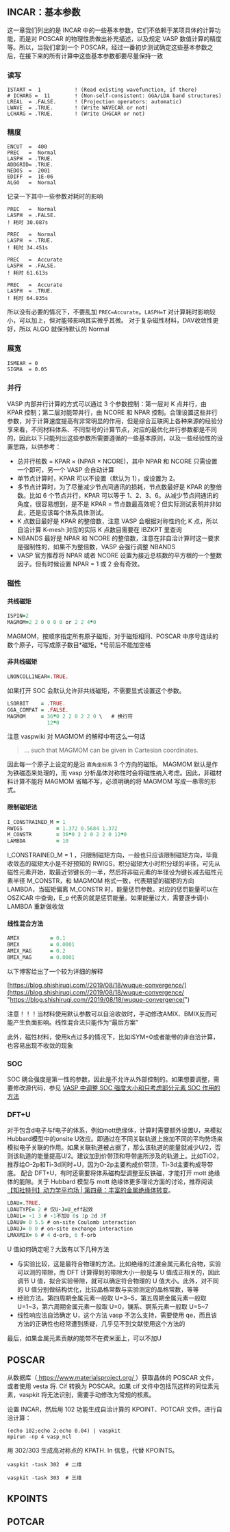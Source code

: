 ## INCAR：基本参数

这一章我们列出的是 INCAR 中的一些基本参数，它们不依赖于某项具体的计算功能，而是对 POSCAR 的物理性质做出补充描述，以及规定 VASP 数值计算的精度等。所以，当我们拿到一个 POSCAR，经过一番初步测试确定这些基本参数之后，在接下来的所有计算中这些基本参数都要尽量保持一致
### 读写

```
ISTART =  1           ! (Read existing wavefunction, if there)
# ICHARG =  11        ! (Non-self-consistent: GGA/LDA band structures)
LREAL  = .FALSE.      ! (Projection operators: automatic)
LWAVE  = .TRUE.       ! (Write WAVECAR or not)
LCHARG = .TRUE.       ! (Write CHGCAR or not)
```
### 精度
```
ENCUT  =  400        
PREC   =  Normal  
LASPH  = .TRUE.
ADDGRID= .TRUE.       
NEDOS  =  2001        
EDIFF  =  1E-06
ALGO   =  Normal     
```

记录一下其中一些参数对耗时的影响
```
PREC   =  Normal
LASPH  = .FALSE.
! 耗时 30.087s

PREC   =  Normal
LASPH  = .TRUE.
! 耗时 34.451s

PREC   =  Accurate
LASPH  = .FALSE.
! 耗时 61.613s

PREC   =  Accurate
LASPH  = .TRUE.
! 耗时 64.835s
```
所以没有必要的情况下，不要乱加 `PREC=Accurate`。`LASPH=T` 对计算耗时影响较小，可以加上，但对能带影响其实微乎其微。
对于复杂磁性材料，DAV收敛性更好，所以 ALGO 就保持默认的 Normal
### 展宽
```
ISMEAR = 0
SIGMA  = 0.05
```
### 并行

VASP 内部并行计算的方式可以通过 3 个参数控制：第一层对 K 点并行，由 KPAR 控制；第二层对能带并行，由 NCORE 和 NPAR 控制。合理设置这些并行参数，对于计算速度提高有非常明显的作用，但是综合互联网上各种来源的经验分享来看，不同材料体系、不同型号的计算节点，对应的最优化并行参数都是不同的，因此以下只能列出这些参数所需要遵循的一些基本原则，以及一些经验性的设置思路，以供参考：
* 总并行核数 $=$ KPAR $\times$ (NPAR $\times$ NCORE)，其中 NPAR 和 NCORE 只需设置一个即可，另一个 VASP 会自动计算
* 单节点计算时，KPAR 可以不设置（默认为 1），或设置为 2。
* 多节点计算时，为了尽量减少节点间通讯的损耗，节点数最好是 KPAR 的整倍数。比如 6 个节点并行，KPAR 可以等于 1、2、3、6。从减少节点间通讯的角度，很容易想到，是不是 KPAR $=$ 节点数最高效呢？但实际测试表明并非如此，还是应该每个体系具体测试。
* K 点数目最好是 KPAR 的整倍数，注意 VASP 会根据对称性约化 K 点，所以自洽计算 K-mesh 对应的实际 K 点数目需要在 IBZKPT 里查询
* NBANDS 最好是 NPAR 和 NCORE 的整倍数，注意在非自洽计算时这一要求是强制性的，如果不为整倍数，VASP 会强行调整 NBANDS 
* VASP 官方推荐将 NPAR 或者 NCORE 设置为接近总核数的平方根的一个整数因子。但有时候设置 NPAR $=$ 1 或 2 会有奇效。
### 磁性

#### 共线磁矩

```fortran
ISPIN=2
MAGMOM=2 2 0 0 0 0 or 2 2 4*0
```

MAGMOM，按顺序指定所有原子磁矩，对于磁矩相同、POSCAR 中序号连续的数个原子，可写成原子数目\*磁矩，\*号前后不能加空格

#### 非共线磁矩

```fortran
LNONCOLLINEAR=.TRUE.
```
如果打开 SOC 会默认允许非共线磁矩，不需要显式设置这个参数。

```fortran
LSORBIT    = .TRUE.
GGA_COMPAT = .FALSE. 
MAGMOM     = 36*0 2 2 0 2 2 0 \   # 换行符
             12*0
```

注意 vaspwiki 对 MAGMOM 的解释中有这么一句话
> ... such that MAGMOM can be given in Cartesian coordinates.

因此每一个原子上设定的是沿 `直角坐标系` 3 个方向的磁矩。
MAGMOM 默认是作为铁磁态来处理的，而 vasp 分析晶体对称性时会将磁性纳入考虑。因此，非磁材料计算不能将 MAGMOM 省略不写，必须明确的将 MAGMOM 写成一串零的形式。
#### 限制磁矩法

```fortran
I_CONSTRAINED_M = 1
RWIGS           = 1.372 0.5684 1.372
M_CONSTR        = 36*0 2 2 0 2 2 0 12*0 
LAMBDA          = 10
```

I_CONSTRAINED_M = 1 ，只限制磁矩方向，一般也只应该限制磁矩方向，毕竟收敛态的磁矩大小是不好预知的
RWIGS，积分磁矩大小时积分球的半径，可先从磁性元素开始，取最近邻键长的一半，然后将非磁元素的半径设为键长减去磁性元素半径
M_CONSTR，和 MAGMOM 格式一致，代表期望的磁矩的方向
LAMBDA，当磁矩偏离 M_CONSTR 时，能量惩罚参数。对应的惩罚能量可以在 OSZICAR 中查询，E_p 代表的就是惩罚能量。如果能量过大，需要逐步调小 LAMBDA 重新做收敛
#### 线性混合方法

```fortran
AMIX          = 0.1
BMIX          = 0.0001
AMIX_MAG      = 0.2
BMIX_MAG      = 0.0001
```

以下博客给出了一个较为详细的解释

[https://blog.shishiruqi.com//2019/08/18/wuque-convergence/](https://blog.shishiruqi.com//2019/08/18/wuque-convergence/ "https://blog.shishiruqi.com//2019/08/18/wuque-convergence/")

注意！！！当材料使用默认参数可以自洽收敛时，手动修改AMIX、BMIX反而可能产生负面影响。线性混合法只能作为“最后方案”

此外，磁性材料，使用k点过多的情况下，比如ISYM=0或者能带的非自洽计算，也容易出现不收敛的现象

### SOC

SOC 耦合强度是第一性的参数，因此是不允许从外部控制的。如果想要调整，需要修改源代码，参见
[VASP 中调整 SOC 强度大小和只考虑部分元素 SOC 作用的方法]( https://mp.weixin.qq.com/s/WT4Zdmbp-yOYxiHmolGoVg )
### DFT+U

对于包含d电子与f电子的体系，例如mott绝缘体，计算时需要额外设置U，来模拟Hubbard模型中的onsite U效应。即通过在不同关联轨道上施加不同的平均势场来模拟电子关联的作用。如果关联轨道被占据了，那么该轨道的能量就减少U/2，否则该轨道的能量提高U/2。建议加到价带顶和导带底所涉及的轨道上。比如TiO2，推荐给O-2p和Ti-3d同时+U，因为O-2p主要构成价带顶，Ti-3d主要构成导带底。
配合 DFT+U，有时还需要将体系磁构型调整至反铁磁，才能打开 mott 绝缘体的能隙。关于 Hubbard 模型与 mott 绝缘体更多理论方面的讨论，推荐阅读 [【知社特刊】动力学平均场 | 第四章：丰富的金属绝缘体转变](https://mp.weixin.qq.com/s/JZClFf62G2D0KNsiEGM0dQ)。

```fortran
LDAU=.TRUE.
LDAUTYPE= 2 # 仅U-J=U_eff起效
LDAUL= -1 3 # -1不加U 0s 1p 2d 3f
LDAUU= 0 5.5 # on-site Coulomb interaction
LDAUJ= 0 0 # on-site exchange interaction
LMAXMIX= 6 # 4 d-orb, 6 f-orb
```

U 值如何确定呢？大致有以下几种方法
* 与实验比较，这是最符合物理的方法。比如绝缘的过渡金属元素化合物，实验可以测的带隙，而 DFT 计算得到的带隙大小一般是与 U 值成正相关的，因此调节 U 值，拟合实验带隙，就可以确定符合物理的 U 值大小。此外，对不同的 U 值分别做结构优化，比较晶格常数与实验测定的晶格常数，等等
* 经验方法。第四周期金属元素一般取 U=3~5，第五周期金属元素一般取 U=1~3，第六周期金属元素一般取 U=0，镧系、锕系元素一般取 U=5~7
* 线性响应法自洽确定 U，这个方法 vasp 不怎么支持，需要使用 qe，而且该方法的正确性也经常遭到质疑，几乎见不到文献使用这个方法的

最后，如果金属元素贡献的能带不在费米面上，可以不加U
## POSCAR


从数据库（[ https://www.materialsproject.org/ ]( https://www.materialsproject.org/ " https://www.materialsproject.org/" )）获取晶体的 POSCAR 文件，或者使用 vesta 将. Cif 转换为 POSCAR。如果 cif 文件中包括氘这样的同位素元素，vaspkit 将无法识别，需要手动修改为常规的核素。

设置 INCAR，然后用 102 功能生成自洽计算的 KPOINT、POTCAR 文件。进行自洽计算：

```
(echo 102;echo 2;echo 0.04) | vaspkit
mpirun -np 4 vasp_ncl

```

用 302/303 生成高对称点的 KPATH. In 信息，代替 KPOINTS。

```
vaspkit -task 302  # 二维
```

```
vaspkit -task 303  # 三维
```


## KPOINTS

## POTCAR